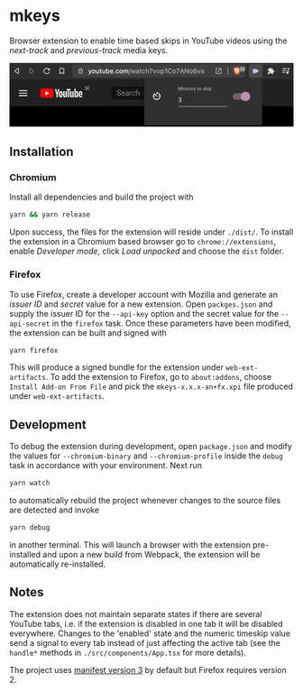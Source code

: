 # mkeys

Browser extension to enable time based skips in YouTube videos using the _next-track_ and _previous-track_ media keys.

<img src=".github/screenshot.png" width="600px">

## Installation

### Chromium

Install all dependencies and build the project with

```bash
yarn && yarn release
```

Upon success, the files for the extension will reside under `./dist/`. To install the extension in a Chromium based browser go to `chrome://extensions`, enable _Developer mode_, click _Load unpacked_ and choose the `dist` folder.

### Firefox

To use Firefox, create a developer account with Mozilla and generate an _issuer ID_ and _secret_ value for a new extension. Open `packges.json` and supply the issuer ID for the `--api-key` option and the secret value for the `--api-secret` in the `firefox` task. Once these parameters have been modified, the extension can be built and signed with

```bash
yarn firefox
```

This will produce a signed bundle for the extension under `web-ext-artifacts`. To add the extension to Firefox, go to `about:addons`, choose `Install Add-on From File` and pick the `mkeys-x.x.x-an+fx.xpi` file produced under `web-ext-artifacts`.

## Development

To debug the extension during development, open `package.json` and modify the values for `--chromium-binary` and `--chromium-profile` inside the `debug` task in accordance with your environment. Next run

```bash
yarn watch
```

to automatically rebuild the project whenever changes to the source files are detected and invoke

```bash
yarn debug
```

in another terminal. This will launch a browser with the extension pre-installed and upon a new build from Webpack, the extension will be automatically re-installed.

## Notes

The extension does not maintain separate states if there are several YouTube tabs, i.e. if the extension is disabled in one tab it will be disabled everywhere. Changes to the 'enabled' state and the numeric timeskip value send a signal to every tab instead of just affecting the active tab (see the `handle*` methods in `./src/components/App.tsx` for more details).

The project uses [manifest version 3](https://developer.chrome.com/docs/extensions/mv3/intro/mv3-overview/) by default but Firefox requires version 2.
